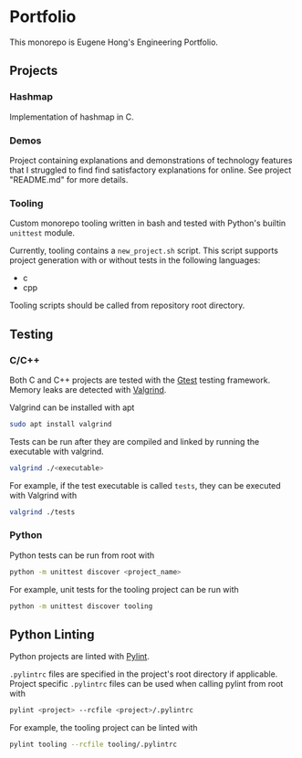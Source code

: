 # Portfolio

This monorepo is Eugene Hong's Engineering Portfolio.

## Projects

### Hashmap
Implementation of hashmap in C.

### Demos
Project containing explanations and demonstrations of technology features that I struggled to find find satisfactory explanations for online. See project "README.md" for more details.

### Tooling
Custom monorepo tooling written in bash and tested with Python's builtin `unittest` module.

Currently, tooling contains a `new_project.sh` script. This script supports project generation with or without tests in the following languages:
- c
- cpp

Tooling scripts should be called from repository root directory.

## Testing

### C/C++
Both C and C++ projects are tested with the [Gtest](https://github.com/google/googletest) testing framework.
Memory leaks are detected with [Valgrind](https://valgrind.org/).

Valgrind can be installed with apt
```bash
sudo apt install valgrind
```

Tests can be run after they are compiled and linked by running the executable with valgrind.
```bash
valgrind ./<executable>
```

For example, if the test executable is called `tests`, they can be executed with Valgrind with
```bash
valgrind ./tests
```

### Python
Python tests can be run from root with
```bash
python -m unittest discover <project_name>
```

For example, unit tests for the tooling project can be run with
```bash
python -m unittest discover tooling
```

## Python Linting
Python projects are linted with [Pylint](https://pypi.org/project/pylint/).

`.pylintrc` files are specified in the project's root directory if applicable. Project specific `.pylintrc` files can be used when calling pylint from root with
```bash
pylint <project> --rcfile <project>/.pylintrc
```

For example, the tooling project can be linted with
```bash
pylint tooling --rcfile tooling/.pylintrc
```
